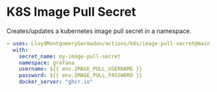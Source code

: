 # K8S Image Pull Secret

Creates/updates a kubernetes image pull secret in a namespace.

```yaml
- uses: LloydMontgomeryGarmadon/actions/k8s/image-pull-secret@main
  with:
    secret_name: my-image-pull-secret
    namespace: grafana
    username: ${{ env.IMAGE_PULL_USERNAME }}
    password: ${{ env.IMAGE_PULL_PASSWORD }}
    docker_server: "ghcr.io"
```
